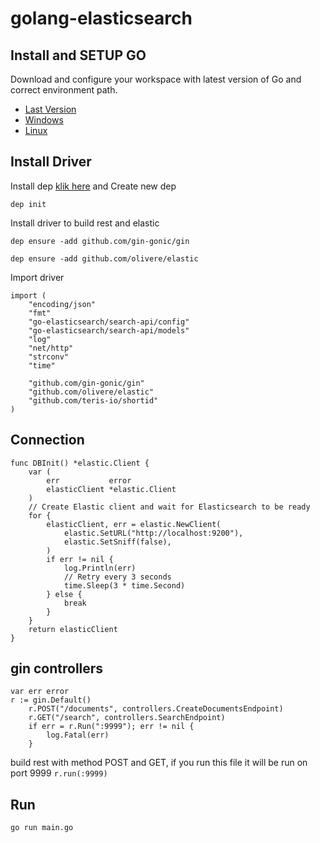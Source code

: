 # golang-elasticsearch

## Install and SETUP GO
Download and configure your workspace with latest version of Go and correct environment path.
- [Last Version](https://golang.org/dl/)
- [Windows](http://www.wadewegner.com/2014/12/easy-go-programming-setup-for-windows/)
- [Linux](http://www.tecmint.com/install-go-in-linux/)

## Install Driver
Install dep [klik here](https://golang.github.io/dep/docs/installation.html) and Create new dep
```
dep init 
```
Install driver to build rest and elastic
```
dep ensure -add github.com/gin-gonic/gin
```
```
dep ensure -add github.com/olivere/elastic
```

Import driver
```
import (
	"encoding/json"
	"fmt"
	"go-elasticsearch/search-api/config"
	"go-elasticsearch/search-api/models"
	"log"
	"net/http"
	"strconv"
	"time"

	"github.com/gin-gonic/gin"
	"github.com/olivere/elastic"
	"github.com/teris-io/shortid"
)
```

## Connection
```
func DBInit() *elastic.Client {
	var (
		err           error
		elasticClient *elastic.Client
	)
	// Create Elastic client and wait for Elasticsearch to be ready
	for {
		elasticClient, err = elastic.NewClient(
			elastic.SetURL("http://localhost:9200"),
			elastic.SetSniff(false),
		)
		if err != nil {
			log.Println(err)
			// Retry every 3 seconds
			time.Sleep(3 * time.Second)
		} else {
			break
		}
	}
	return elasticClient
}
```

## gin controllers
```
var err error
r := gin.Default()
	r.POST("/documents", controllers.CreateDocumentsEndpoint)
	r.GET("/search", controllers.SearchEndpoint)
	if err = r.Run(":9999"); err != nil {
		log.Fatal(err)
	}
```
build rest with method POST and GET, if you run this file it will be run on port 9999 `r.run(:9999)`
## Run
```
go run main.go
```
